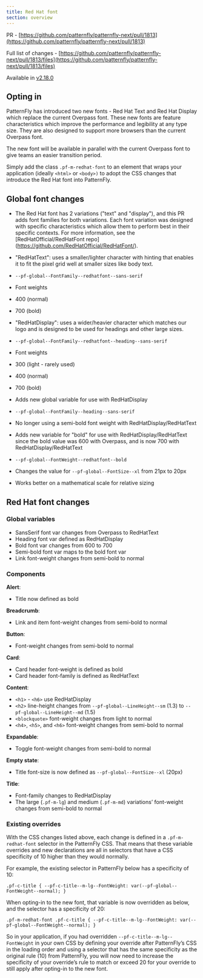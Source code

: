 ```yaml
---
title: Red Hat font
section: overview
---
```


PR - [https://github.com/patternfly/patternfly-next/pull/1813](https://github.com/patternfly/patternfly-next/pull/1813)

Full list of changes - [https://github.com/patternfly/patternfly-next/pull/1813/files](https://github.com/patternfly/patternfly-next/pull/1813/files)

Available in [v2.18.0](https://github.com/patternfly/patternfly-next/releases/tag/v2.18.0)

## Opting in

PatternFly has introduced two new fonts - Red Hat Text and Red Hat Display which replace the current Overpass font. These new fonts are feature characteristics which improve the performance and legibility at any type size. They are also designed to support more browsers than the current Overpass font.

The new font will be available in parallel with the current Overpass font to give teams an easier transition period.

Simply add the class `.pf-m-redhat-font` to an element that wraps your application (ideally `<html>` or `<body>)` to adopt the CSS changes that introduce the Red Hat font into PatternFly.

## Global font changes

- The Red Hat font has 2 variations ("text" and "display"), and this PR adds font families for both variations. Each font variation was designed with specific characteristics which allow them to perform best in their specific contexts. For more information, see the \[RedHatOfficial/RedHatFont repo\](https://github.com/RedHatOfficial/RedHatFont/).

- "RedHatText": uses a smaller/lighter character with hinting that enables it to fit the pixel grid well at smaller sizes like body text.

- `--pf-global--FontFamily--redhatfont--sans-serif`
- Font weights

- 400 (normal)
- 700 (bold)

- "RedHatDisplay": uses a wider/heavier character which matches our logo and is designed to be used for headings and other large sizes.

- `--pf-global--FontFamily--redhatfont--heading--sans-serif`
- Font weights

- 300 (light - rarely used)
- 400 (normal)
- 700 (bold)

- Adds new global variable for use with RedHatDisplay

- `--pf-global--FontFamily--heading--sans-serif`

- No longer using a semi-bold font weight with RedHatDisplay/RedHatText
- Adds new variable for "bold" for use with RedHatDisplay/RedHatText since the bold value was 600 with Overpass, and is now 700 with RedHatDisplay/RedHatText

- `--pf-global--FontWeight--redhatfont--bold`

- Changes the value for `--pf-global--FontSize--xl` from 21px to 20px

- Works better on a mathematical scale for relative sizing

## Red Hat font changes

### Global variables

- SansSerif font var changes from Overpass to RedHatText
- Heading font var defined as RedHatDisplay
- Bold font var changes from 600 to 700
- Semi-bold font var maps to the bold font var
- Link font-weight changes from semi-bold to normal

### Components

**Alert**:

- Title now defined as bold

**Breadcrumb**:

- Link and item font-weight changes from semi-bold to normal

**Button**:

- Font-weight changes from semi-bold to normal

**Card**:

- Card header font-weight is defined as bold
- Card header font-family is defined as RedHatText

**Content**:

- `<h1>` - `<h6>` use RedHatDisplay
- `<h2>` line-height changes from `--pf-global--LineHeight--sm` (1.3) to `--pf-global--LineHeight--md` (1.5)
- `<blockquote>` font-weight changes from light to normal
- `<h4>`, `<h5>`, and `<h6>` font-weight changes from semi-bold to normal

**Expandable**:

- Toggle font-weight changes from semi-bold to normal

**Empty state**:

- Title font-size is now defined as `--pf-global--FontSize--xl` (20px)

**Title**:

- Font-family changes to RedHatDisplay
- The large (`.pf-m-lg`) and medium (`.pf-m-md`) variations’ font-weight changes from semi-bold to normal


### Existing overrides

With the CSS changes listed above, each change is defined in a `.pf-m-redhat-font` selector in the PatternFly CSS. That means that these variable overrides and new declarations are all in selectors that have a CSS specificity of 10 higher than they would normally.

For example, the existing selector in PatternFly below has a specificity of 10:

`.pf-c-title { --pf-c-title--m-lg--FontWeight: var(--pf-global--FontWeight--normal); }` 

When opting-in to the new font, that variable is now overridden as below, and the selector has a specificity of 20:

`.pf-m-redhat-font .pf-c-title { --pf-c-title--m-lg--FontWeight: var(--pf-global--FontWeight--normal); }`

So in your application, if you had overridden `--pf-c-title--m-lg--FontWeight` in your own CSS by defining your override after PatternFly’s CSS in the loading order and using a selector that has the same specificity as the original rule (10) from PatternFly, you will now need to increase the specificity of your override’s rule to match or exceed 20 for your override to still apply after opting-in to the new font.